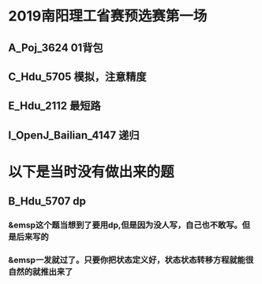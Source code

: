 # 2019南阳理工省赛预选赛第一场
## A_Poj_3624 01背包
## C_Hdu_5705 模拟，注意精度
## E_Hdu_2112 最短路
## I_OpenJ_Bailian_4147 递归
# 以下是当时没有做出来的题
## **B_Hdu_5707 dp**
### &emsp这个题当想到了要用dp,但是因为没人写，自己也不敢写。但是后来写的
### &emsp一发就过了。只要你把状态定义好，状态状态转移方程就能很自然的就推出来了


